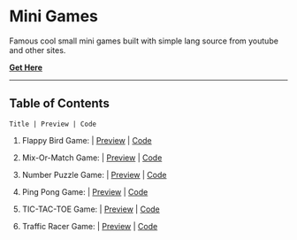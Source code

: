 # **Mini Games**

Famous cool small mini games built with simple lang source from youtube and other sites.

[**Get Here**](https://github.com/imniladri/Miscellaneous/tree/main/Mini-Games)

---

## **Table of Contents**

```
Title | Preview | Code
```

1.  Flappy Bird Game:
    | [Preview](https://imniladri.github.io/Miscellaneous/Mini-Games/Flappy-Bird-Game)
    | [Code](https://github.com/imniladri/Miscellaneous/tree/main/Mini-Games/Flappy-Bird-Game)

2.  Mix-Or-Match Game:
    | [Preview](https://imniladri.github.io/Miscellaneous/Mini-Games/Mix-Or-Match-Game)
    | [Code](https://github.com/imniladri/Miscellaneous/tree/main/Mini-Games/Mix-Or-Match-Game)

3.  Number Puzzle Game:
    | [Preview](https://imniladri.github.io/Miscellaneous/Mini-Games/Number-Puzzle-Game)
    | [Code](https://github.com/imniladri/Miscellaneous/tree/main/Mini-Games/Number-Puzzle-Game)

4.  Ping Pong Game:
    | [Preview](https://imniladri.github.io/Miscellaneous/Mini-Games/Ping-Pong-Game)
    | [Code](https://github.com/imniladri/Miscellaneous/tree/main/Mini-Games/Ping-Pong-Game)

5.  TIC-TAC-TOE Game:
    | [Preview](https://imniladri.github.io/Miscellaneous/Mini-Games/TIC-TAC-TOE-Game)
    | [Code](https://github.com/imniladri/Miscellaneous/tree/main/Mini-Games/TIC-TAC-TOE-Game)

6.  Traffic Racer Game:
    | [Preview](https://imniladri.github.io/Miscellaneous/Mini-Games/Traffic-Racer-Game)
    | [Code](https://github.com/imniladri/Miscellaneous/tree/main/Mini-Games/Traffic-Racer-Game)

